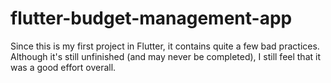 # flutter-budget-management-app

Since this is my first project in Flutter, it contains quite a few bad practices. Although it's still unfinished (and may never be completed), I still feel that it was a good effort overall.
